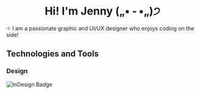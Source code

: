 <h1 align="center">Hi! I'm Jenny („• ֊ •„)੭</h1> 

✧ I am a passionate graphic and UI/UX designer who enjoys coding on the side! 


<h2>Technologies and Tools</h2>
<h3>Design</h3>
<img src="https://img.shields.io/badge/InDesign-pink?style=flat&logo=Adobe%20Indesign" alt="InDesign Badge">





<!--
**jjennbui/jjennbui** is a ✨ _special_ ✨ repository because its `README.md` (this file) appears on your GitHub profile.

Here are some ideas to get you started:

- 🔭 I’m currently working on ...
- 🌱 I’m currently learning ...
- 👯 I’m looking to collaborate on ...
- 🤔 I’m looking for help with ...
- 💬 Ask me about ...
- 📫 How to reach me: ...
- 😄 Pronouns: ...
- ⚡ Fun fact: ...
-->
